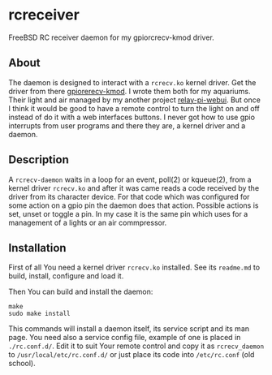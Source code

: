 # rcreceiver

FreeBSD RC receiver daemon for my gpiorcrecv-kmod driver.

## About

The daemon is designed to interact with a `rcrecv.ko` kernel driver.
Get the driver from there
[gpiorerecv-kmod](https://gitlab.com/alexandermishin13/gpiorcrecv-kmod).
I wrote them both for my aquariums. Their light and air managed by my another
project [relay-pi-webui](https://gitlab.com/alexandermishin13/relay-pi-webui).
But once I think it would be good to have a remote control to turn the light
on and off instead of do it with a web interfaces buttons.
I never got how to use gpio interrupts from user programs and there they are,
a kernel driver and a daemon.

## Description

A `rcrecv-daemon` waits in a loop for an event, poll(2) or kqueue(2), from a
kernel driver `rcrecv.ko` and after it was came reads a code received by the
driver from its character device. For that code which was configured for some action on a gpio pin the
daemon does that action. Possible actions is set, unset or toggle a pin. In
my case it is the same pin which uses for a management of a lights or an air
commpressor.

## Installation

First of all You need a kernel driver `rcrecv.ko` installed.
See its `readme.md` to build, install, configure and load it.

Then You can build and install the daemon:
```
make
sudo make install
```
This commands will install a daemon itself, its service script
and its man page. You need also a service config file, example of one
is placed in `./rc.conf.d/`. Edit it to suit Your remote control and
copy it as `rcrecv_daemon` to `/usr/local/etc/rc.conf.d/` or just place
its code into `/etc/rc.conf` (old school).

